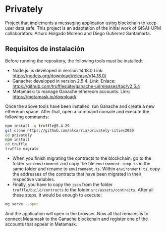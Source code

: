 # Privately
Project that implements a messaging application using blockchain to keep user data safe.
This project is an adaptation of the initial work of GISAI-UPM collaborators: Arturo Holgado Moreno and Diego Gutierrez Santamarta.

## Requisitos de instalación
Before running the repository, the following tools must be installed::
* Node.js: is developed in version 14.18.0 Link: <https://nodejs.org/download/release/v14.18.0/>
* Ganache: developed in version 2.5.4. Link: Enlace: <https://github.com/trufflesuite/ganache-ui/releases/tag/v2.5.4>
* Metamask: to manage Ganache ethereum accounts. Link: <https://metamask.io/download/>

Once the above tools have been installed, run Ganache and create a new ethereum space. After that, open a command console and execute the following commands:
```bash 
npm install -g truffle@5.4.29
git clone https://github.com/alcarria/privately-cities2030
cd privately
npm install
cd truffle
truffle migrate
```
* When you finish migrating the contracts to the blockchain, go to the folder `src/environment` and copy the file `environment.temp.ts` in the same folder and rename to `environment.ts`. Within `environment.ts`, copy the addresses of the contracts that have been migrated in their respective variables.
* Finally, you have to copy the `json` from the folder `truffle/build/contracts` to the folder `src/assets/contracts`. 
After all these steps, it would be enough to execute:
```bash
ng serve --open
```
And the application will open in the browser. Now all that remains is to connect Metamask to the Ganache blockchain and register one of the accounts that appear in Metamask.
